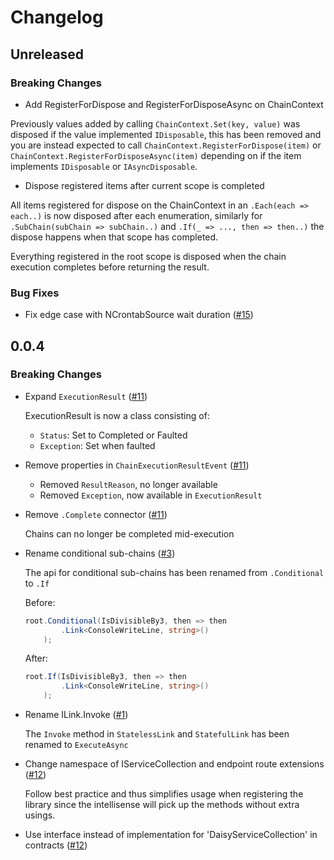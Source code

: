# Changelog

## Unreleased
### Breaking Changes
- Add RegisterForDispose and RegisterForDisposeAsync on ChainContext

Previously values added by calling `ChainContext.Set(key, value)` was disposed if the value implemented `IDisposable`,
this has been removed and you are instead expected to call `ChainContext.RegisterForDispose(item)` or `ChainContext.RegisterForDisposeAsync(item)`
depending on if the item implements `IDisposable` or `IAsyncDisposable`.

- Dispose registered items after current scope is completed

All items registered for dispose on the ChainContext in an `.Each(each => each..)` is now disposed after each enumeration, 
similarly for `.SubChain(subChain => subChain..)` and `.If(_ => ..., then => then..)` the dispose happens when that scope has completed.

Everything registered in the root scope is disposed when the chain execution completes before returning the result.

### Bug Fixes

- Fix edge case with NCrontabSource wait duration ([#15](https://github.com/DaisyFx/DaisyFx/pull/15))

## 0.0.4
### Breaking Changes

- Expand `ExecutionResult` ([#11](https://github.com/DaisyFx/DaisyFx/pull/11))

  ExecutionResult is now a class consisting of:
  - `Status`: Set to Completed or Faulted
  - `Exception`: Set when faulted

- Remove properties in `ChainExecutionResultEvent` ([#11](https://github.com/DaisyFx/DaisyFx/pull/11))

  - Removed `ResultReason`, no longer available
  - Removed `Exception`, now available in `ExecutionResult`

- Remove `.Complete` connector ([#11](https://github.com/DaisyFx/DaisyFx/pull/11))

  Chains can no longer be completed mid-execution

- Rename conditional sub-chains ([#3](https://github.com/DaisyFx/DaisyFx/pull/3))

  The api for conditional sub-chains has been renamed from `.Conditional` to `.If`

  Before:
  ```csharp
  root.Conditional(IsDivisibleBy3, then => then
          .Link<ConsoleWriteLine, string>()
      );
  ```

  After:
  ```csharp
  root.If(IsDivisibleBy3, then => then
          .Link<ConsoleWriteLine, string>()
      );
  ```

- Rename ILink.Invoke ([#1](https://github.com/DaisyFx/DaisyFx/pull/1))

  The `Invoke` method in `StatelessLink` and `StatefulLink` has been renamed to `ExecuteAsync`

 - Change namespace of IServiceCollection and endpoint route extensions ([#12](https://github.com/DaisyFx/DaisyFx/pull/12))  

   Follow best practice and thus simplifies usage when registering the library since the intellisense will pick up the methods without extra usings.
   
 - Use interface instead of implementation for 'DaisyServiceCollection' in contracts ([#12](https://github.com/DaisyFx/DaisyFx/pull/12))  

